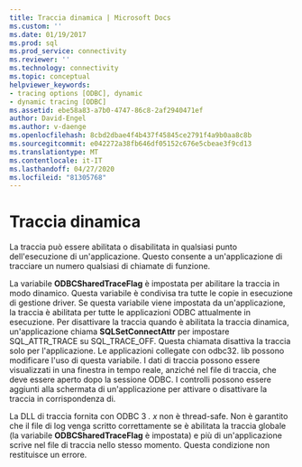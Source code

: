 ```yaml
---
title: Traccia dinamica | Microsoft Docs
ms.custom: ''
ms.date: 01/19/2017
ms.prod: sql
ms.prod_service: connectivity
ms.reviewer: ''
ms.technology: connectivity
ms.topic: conceptual
helpviewer_keywords:
- tracing options [ODBC], dynamic
- dynamic tracing [ODBC]
ms.assetid: ebe58a83-a7b0-4747-86c8-2af2940471ef
author: David-Engel
ms.author: v-daenge
ms.openlocfilehash: 8cbd2dbae4f4b437f45845ce2791f4a9b0aa8c8b
ms.sourcegitcommit: e042272a38fb646df05152c676e5cbeae3f9cd13
ms.translationtype: MT
ms.contentlocale: it-IT
ms.lasthandoff: 04/27/2020
ms.locfileid: "81305768"
---
```

# <a name="dynamic-tracing"></a>Traccia dinamica
La traccia può essere abilitata o disabilitata in qualsiasi punto dell'esecuzione di un'applicazione. Questo consente a un'applicazione di tracciare un numero qualsiasi di chiamate di funzione.  
  
 La variabile **ODBCSharedTraceFlag** è impostata per abilitare la traccia in modo dinamico. Questa variabile è condivisa tra tutte le copie in esecuzione di gestione driver. Se questa variabile viene impostata da un'applicazione, la traccia è abilitata per tutte le applicazioni ODBC attualmente in esecuzione. Per disattivare la traccia quando è abilitata la traccia dinamica, un'applicazione chiama **SQLSetConnectAttr** per impostare SQL_ATTR_TRACE su SQL_TRACE_OFF. Questa chiamata disattiva la traccia solo per l'applicazione. Le applicazioni collegate con odbc32. lib possono modificare l'uso di questa variabile. I dati di traccia possono essere visualizzati in una finestra in tempo reale, anziché nel file di traccia, che deve essere aperto dopo la sessione ODBC. I controlli possono essere aggiunti alla schermata di un'applicazione per attivare o disattivare la traccia in corrispondenza di.  
  
 La DLL di traccia fornita con ODBC 3 *. x* non è thread-safe. Non è garantito che il file di log venga scritto correttamente se è abilitata la traccia globale (la variabile **ODBCSharedTraceFlag** è impostata) e più di un'applicazione scrive nel file di traccia nello stesso momento. Questa condizione non restituisce un errore.
